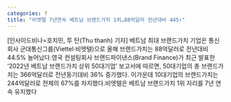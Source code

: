 ```yaml
---
categories: f
title: "비엣텔 7년연속 베트남 브랜드가치 1위…88억달러 전년대비 445↑"
---
```

[인사이드비나=호치민, 투 탄(Thu thanh) 기자] 베트남 최대 브랜드가치 기업은 통신회사 군대통신그룹(Viettel·비엣텔)으로 올해 브랜드가치는 88억달러로 전년대비 44.5% 늘어났다.영국 컨설팅회사 브랜드파이낸스(Brand Finance)가 최근 발표한 ‘2022년 베트남 브랜드가치 상위 50대기업’ 보고서에 따르면, 50대기업의 총 브랜드가치는 366억달러로 전년동기대비 36% 증가했다. 이가운데 10대기업의 브랜드가치는 244억달러로 전체의 67%를 차지했다.비엣텔은 베트남 브랜드가치 1위 자리를 7년 연속 유지했다